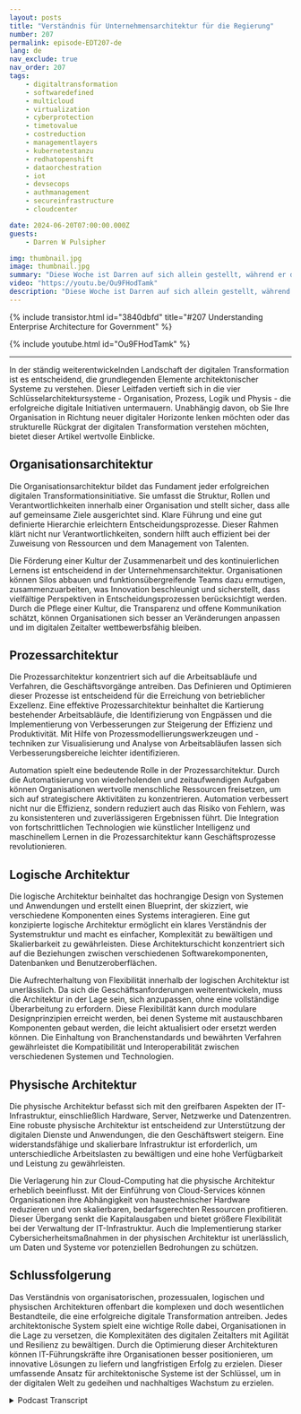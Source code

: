 ```yaml
---
layout: posts
title: "Verständnis für Unternehmensarchitektur für die Regierung"
number: 207
permalink: episode-EDT207-de
lang: de
nav_exclude: true
nav_order: 207
tags:
    - digitaltransformation
    - softwaredefined
    - multicloud
    - virtualization
    - cyberprotection
    - timetovalue
    - costreduction
    - managementlayers
    - kubernetestanzu
    - redhatopenshift
    - dataorchestration
    - iot
    - devsecops
    - authmanagement
    - secureinfrastructure
    - cloudcenter

date: 2024-06-20T07:00:00.000Z
guests:
    - Darren W Pulsipher

img: thumbnail.jpg
image: thumbnail.jpg
summary: "Diese Woche ist Darren auf sich allein gestellt, während er die Bedeutung von Unternehmensarchitektur erforscht und deren zunehmende Anwendung in der Regierung, um die Komplexität moderner Organisationen zu verstehen."
video: "https://youtu.be/Ou9FHodTamk"
description: "Diese Woche ist Darren auf sich allein gestellt, während er die Bedeutung von Unternehmensarchitektur erforscht und deren zunehmende Anwendung in der Regierung, um die Komplexität moderner Organisationen zu verstehen."
---
```


<div>
{% include transistor.html id="3840dbfd" title="#207 Understanding Enterprise Architecture for Government" %}

{% include youtube.html id="Ou9FHodTamk" %}
</div>

---

In der ständig weiterentwickelnden Landschaft der digitalen Transformation ist es entscheidend, die grundlegenden Elemente architektonischer Systeme zu verstehen. Dieser Leitfaden vertieft sich in die vier Schlüsselarchitektursysteme - Organisation, Prozess, Logik und Physis - die erfolgreiche digitale Initiativen untermauern. Unabhängig davon, ob Sie Ihre Organisation in Richtung neuer digitaler Horizonte lenken möchten oder das strukturelle Rückgrat der digitalen Transformation verstehen möchten, bietet dieser Artikel wertvolle Einblicke.

## Organisationsarchitektur

Die Organisationsarchitektur bildet das Fundament jeder erfolgreichen digitalen Transformationsinitiative. Sie umfasst die Struktur, Rollen und Verantwortlichkeiten innerhalb einer Organisation und stellt sicher, dass alle auf gemeinsame Ziele ausgerichtet sind. Klare Führung und eine gut definierte Hierarchie erleichtern Entscheidungsprozesse. Dieser Rahmen klärt nicht nur Verantwortlichkeiten, sondern hilft auch effizient bei der Zuweisung von Ressourcen und dem Management von Talenten.

Die Förderung einer Kultur der Zusammenarbeit und des kontinuierlichen Lernens ist entscheidend in der Unternehmensarchitektur. Organisationen können Silos abbauen und funktionsübergreifende Teams dazu ermutigen, zusammenzuarbeiten, was Innovation beschleunigt und sicherstellt, dass vielfältige Perspektiven in Entscheidungsprozessen berücksichtigt werden. Durch die Pflege einer Kultur, die Transparenz und offene Kommunikation schätzt, können Organisationen sich besser an Veränderungen anpassen und im digitalen Zeitalter wettbewerbsfähig bleiben.

## Prozessarchitektur

Die Prozessarchitektur konzentriert sich auf die Arbeitsabläufe und Verfahren, die Geschäftsvorgänge antreiben. Das Definieren und Optimieren dieser Prozesse ist entscheidend für die Erreichung von betrieblicher Exzellenz. Eine effektive Prozessarchitektur beinhaltet die Kartierung bestehender Arbeitsabläufe, die Identifizierung von Engpässen und die Implementierung von Verbesserungen zur Steigerung der Effizienz und Produktivität. Mit Hilfe von Prozessmodellierungswerkzeugen und -techniken zur Visualisierung und Analyse von Arbeitsabläufen lassen sich Verbesserungsbereiche leichter identifizieren.

Automation spielt eine bedeutende Rolle in der Prozessarchitektur. Durch die Automatisierung von wiederholenden und zeitaufwendigen Aufgaben können Organisationen wertvolle menschliche Ressourcen freisetzen, um sich auf strategischere Aktivitäten zu konzentrieren. Automation verbessert nicht nur die Effizienz, sondern reduziert auch das Risiko von Fehlern, was zu konsistenteren und zuverlässigeren Ergebnissen führt. Die Integration von fortschrittlichen Technologien wie künstlicher Intelligenz und maschinellem Lernen in die Prozessarchitektur kann Geschäftsprozesse revolutionieren.

## Logische Architektur

Die logische Architektur beinhaltet das hochrangige Design von Systemen und Anwendungen und erstellt einen Blueprint, der skizziert, wie verschiedene Komponenten eines Systems interagieren. Eine gut konzipierte logische Architektur ermöglicht ein klares Verständnis der Systemstruktur und macht es einfacher, Komplexität zu bewältigen und Skalierbarkeit zu gewährleisten. Diese Architekturschicht konzentriert sich auf die Beziehungen zwischen verschiedenen Softwarekomponenten, Datenbanken und Benutzeroberflächen.

Die Aufrechterhaltung von Flexibilität innerhalb der logischen Architektur ist unerlässlich. Da sich die Geschäftsanforderungen weiterentwickeln, muss die Architektur in der Lage sein, sich anzupassen, ohne eine vollständige Überarbeitung zu erfordern. Diese Flexibilität kann durch modulare Designprinzipien erreicht werden, bei denen Systeme mit austauschbaren Komponenten gebaut werden, die leicht aktualisiert oder ersetzt werden können. Die Einhaltung von Branchenstandards und bewährten Verfahren gewährleistet die Kompatibilität und Interoperabilität zwischen verschiedenen Systemen und Technologien.

## Physische Architektur

Die physische Architektur befasst sich mit den greifbaren Aspekten der IT-Infrastruktur, einschließlich Hardware, Server, Netzwerke und Datenzentren. Eine robuste physische Architektur ist entscheidend zur Unterstützung der digitalen Dienste und Anwendungen, die den Geschäftswert steigern. Eine widerstandsfähige und skalierbare Infrastruktur ist erforderlich, um unterschiedliche Arbeitslasten zu bewältigen und eine hohe Verfügbarkeit und Leistung zu gewährleisten.

Die Verlagerung hin zur Cloud-Computing hat die physische Architektur erheblich beeinflusst. Mit der Einführung von Cloud-Services können Organisationen ihre Abhängigkeit von haustechnischer Hardware reduzieren und von skalierbaren, bedarfsgerechten Ressourcen profitieren. Dieser Übergang senkt die Kapitalausgaben und bietet größere Flexibilität bei der Verwaltung der IT-Infrastruktur. Auch die Implementierung starker Cybersicherheitsmaßnahmen in der physischen Architektur ist unerlässlich, um Daten und Systeme vor potenziellen Bedrohungen zu schützen.

## Schlussfolgerung

Das Verständnis von organisatorischen, prozessualen, logischen und physischen Architekturen offenbart die komplexen und doch wesentlichen Bestandteile, die eine erfolgreiche digitale Transformation antreiben. Jedes architektonische System spielt eine wichtige Rolle dabei, Organisationen in die Lage zu versetzen, die Komplexitäten des digitalen Zeitalters mit Agilität und Resilienz zu bewältigen. Durch die Optimierung dieser Architekturen können IT-Führungskräfte ihre Organisationen besser positionieren, um innovative Lösungen zu liefern und langfristigen Erfolg zu erzielen. Dieser umfassende Ansatz für architektonische Systeme ist der Schlüssel, um in der digitalen Welt zu gedeihen und nachhaltiges Wachstum zu erzielen.



<details>
<summary> Podcast Transcript </summary>

<p></p>

</details>
